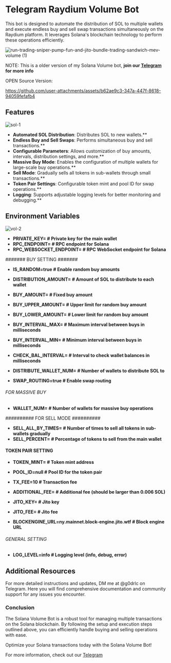# Telegram Raydium Volume Bot

This bot is designed to automate the distribution of SOL to multiple wallets and execute endless buy and sell swap transactions simultaneously on the Raydium platform. It leverages Solana's blockchain technology to perform these operations efficiently.



![run-trading-sniper-pump-fun-and-jito-bundle-trading-sandwich-mev-volume (1)](https://github.com/user-attachments/assets/e3119f78-e308-4934-b666-56901de5a40e)



NOTE: This is a older version of my Solana Volume bot, **join our [Telegram](https://t.me/g0drlc) for more info**


OPEN Source Version:




https://github.com/user-attachments/assets/b62ae9c3-347a-447f-8618-94059fefafb4




## Features
![sol-1](https://github.com/user-attachments/assets/4c70f9a9-60a5-4a2f-a819-f176d5c0aa53)

- **Automated SOL Distribution**: Distributes SOL to new wallets.**
- **Endless Buy and Sell Swaps**: Performs simultaneous buy and sell transactions.**
- **Configurable Parameters**: Allows customization of buy amounts, intervals, distribution settings, and more.**
- **Massive Buy Mode**: Enables the configuration of multiple wallets for large-scale buy operations.**
- **Sell Mode**: Gradually sells all tokens in sub-wallets through small transactions.**
- **Token Pair Settings**: Configurable token mint and pool ID for swap operations.**
- **Logging**: Supports adjustable logging levels for better monitoring and debugging.**

## Environment Variables
![vol-2](https://github.com/user-attachments/assets/bdf543df-7a04-4872-a421-42168d97d3cb)

- **PRIVATE_KEY=                 # Private key for the main wallet**
- **RPC_ENDPOINT=                # RPC endpoint for Solana**
- **RPC_WEBSOCKET_ENDPOINT=      # RPC WebSocket endpoint for Solana**

####### BUY SETTING #######
- **IS_RANDOM=true               # Enable random buy amounts**
- **DISTRIBUTION_AMOUNT=     # Amount of SOL to distribute to each wallet**
- **BUY_AMOUNT=              # Fixed buy amount**
- **BUY_UPPER_AMOUNT=       # Upper limit for random buy amount**
- **BUY_LOWER_AMOUNT=       # Lower limit for random buy amount**

- **BUY_INTERVAL_MAX=        # Maximum interval between buys in milliseconds**
- **BUY_INTERVAL_MIN=        # Minimum interval between buys in milliseconds**

- **CHECK_BAL_INTERVAL=      # Interval to check wallet balances in milliseconds**
- **DISTRIBUTE_WALLET_NUM=      # Number of wallets to distribute SOL to**

- **SWAP_ROUTING=true            # Enable swap routing**

###### FOR MASSIVE BUY #####
- **WALLET_NUM=                 # Number of wallets for massive buy operations**

########## FOR SELL MODE ##########
- **SELL_ALL_BY_TIMES=         # Number of times to sell all tokens in sub-wallets gradually**
- **SELL_PERCENT=             # Percentage of tokens to sell from the main wallet**

#### TOKEN PAIR SETTING ####
- **TOKEN_MINT=                   # Token mint address**
- **POOL_ID=null                  # Pool ID for the token pair**

- **TX_FEE=10                    # Transaction fee**
- **ADDITIONAL_FEE=         # Additional fee (should be larger than 0.006 SOL)**
- **JITO_KEY=                    # Jito key**
- **JITO_FEE=              # Jito fee**
- **BLOCKENGINE_URL=ny.mainnet.block-engine.jito.wtf  # Block engine URL**

###### GENERAL SETTING ######
- **LOG_LEVEL=info               # Logging level (info, debug, error)**

## Additional Resources

For more detailed instructions and updates, DM me at @g0drlc on Telegram. Here you will find comprehensive documentation and community support for any issues you encounter.

### Conclusion

The Solana Volume Bot is a robust tool for managing multiple transactions on the Solana blockchain. By following the setup and execution steps outlined above, you can efficiently handle buying and selling operations with ease.

Optimize your Solana transactions today with the Solana Volume Bot!

For more information, check out our [Telegram](https://t.me/sac_volume_bot)
